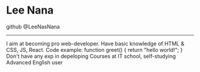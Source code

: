 # Lee Nana
github @LeeNasNana
*********
I aim at becoming pro web-developer. Have basic knowledge of HTML & CSS, JS, React.
Code example:
function greet() {
    return "hello world!";
    }
Don't have any exp in depeloping
Courses at IT school, self-studying
Advanced English user